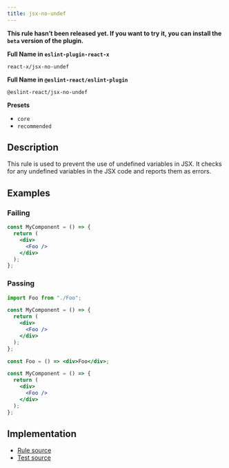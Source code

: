 ```yaml
---
title: jsx-no-undef
---
```


<Callout type="warn" title="CAUTION">

**This rule hasn’t been released yet. If you want to try it, you can install the `beta` version of the plugin.**

</Callout>

**Full Name in `eslint-plugin-react-x`**

```plain copy
react-x/jsx-no-undef
```

**Full Name in `@eslint-react/eslint-plugin`**

```plain copy
@eslint-react/jsx-no-undef
```

**Presets**

- `core`
- `recommended`

## Description

This rule is used to prevent the use of undefined variables in JSX. It checks for any undefined variables in the JSX code and reports them as errors.

## Examples

### Failing

```jsx
const MyComponent = () => {
  return (
    <div>
      <Foo />
    </div>
  );
};
```

### Passing

```jsx
import Foo from "./Foo";

const MyComponent = () => {
  return (
    <div>
      <Foo />
    </div>
  );
};
```

```jsx
const Foo = () => <div>Foo</div>;

const MyComponent = () => {
  return (
    <div>
      <Foo />
    </div>
  );
};
```

## Implementation

- [Rule source](https://github.com/Rel1cx/eslint-react/tree/main/packages/plugins/eslint-plugin-react-x/src/rules/jsx-no-undef.ts)
- [Test source](https://github.com/Rel1cx/eslint-react/tree/main/packages/plugins/eslint-plugin-react-x/src/rules/jsx-no-undef.spec.ts)
